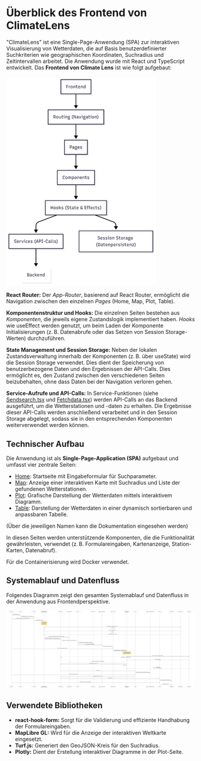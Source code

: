 # Überblick des Frontend von ClimateLens
"ClimateLens" ist eine Single-Page-Anwendung (SPA) zur interaktiven Visualisierung von Wetterdaten, die auf Basis benutzerdefinierter Suchkriterien wie geographischen Koordinaten, Suchradius und Zeitintervallen arbeitet. Die Anwendung wurde mit React und TypeScript entwickelt. Das **Frontend von Climate Lens** ist wie folgt aufgebaut:
<br>
<br>
<img src="../doc/img/Overview.png" alt="overview" width="400"/>
<br>

**React Router:** 
Der *App-Router*, basierend auf React Router, ermöglicht die Navigation zwischen den einzelnen *Pages* (Home, Map, Plot, Table).

**Komponentenstruktur und Hooks:**
Die einzelnen Seiten bestehen aus *Komponenten*, die jeweils eigene Zustandslogik implementiert haben. *Hooks* wie useEffect werden genutzt, um beim Laden der Komponente Initialisierungen (z. B. Datenabrufe oder das Setzen von Session Storage-Werten) durchzuführen.

**State Management und Session Storage:**
Neben der lokalen Zustandsverwaltung innerhalb der Komponenten (z. B. über useState) wird die Session Storage verwendet. Dies dient der Speicherung von benutzerbezogene Daten und den Ergebnissen der API-Calls. Dies ermöglicht es, den Zustand zwischen den verschiedenen Seiten beizubehalten, ohne dass Daten bei der Navigation verloren gehen.

**Service-Aufrufe und API-Calls:**
In Service-Funktionen (siehe [Sendsearch.tsx](../src/services/Sendsearch.tsx) und [Fetchdata.tsx](../src/services/Fetchdata.tsx)) werden API-Calls an das Backend ausgeführt, um die Wetterstationen und -daten zu erhalten. Die Ergebnisse dieser API-Calls werden anschließend verarbeitet und in den Session Storage abgelegt, sodass sie in den entsprechenden Komponenten weiterverwendet werden können.


## Technischer Aufbau
Die Anwendung ist als **Single-Page-Application (SPA)** aufgebaut und umfasst vier zentrale Seiten:

- [Home](../doc/02_Home.md): Startseite mit Eingabeformular für Suchparameter.
- [Map](../doc/03_Map.md): Anzeige einer interaktiven Karte mit Suchradius und Liste der gefundenen Wetterstationen.
- [Plot](../doc/04_Plot.md): Grafische Darstellung der Wetterdaten mittels interaktivem Diagramm.
- [Table](../doc/05_Table.md): Darstellung der Wetterdaten in einer dynamisch sortierbaren und anpassbaren Tabelle.

(Über die jeweiligen Namen kann die Dokumentation eingesehen werden)

In diesen Seiten werden unterstützende Komponenten, die die Funktionalität gewährleisten, verwendet (z. B. Formulareingaben, Kartenanzeige, Station-Karten, Datenabruf).

Für die Containerisierung wird Docker verwendet.

## Systemablauf und Datenfluss
Folgendes Diagramm zeigt den gesamten Systemablauf und Datenfluss in der Anwendung aus Frontendperspektive. 

<a href="https://raw.githubusercontent.com/cxconrad/climatelens_ui/refs/heads/main/doc/img/Sequenz_Overview.png" target="_blank">
    <img src="../doc/img/Sequenz_Overview.png" alt="Sequenz">
</a>

## Verwendete Bibliotheken
- **react-hook-form:** Sorgt für die Validierung und effiziente Handhabung der Formulareingaben.
- **MapLibre GL:** Wird für die Anzeige der interaktiven Weltkarte eingesetzt.
- **Turf.js:** Generiert den GeoJSON-Kreis für den Suchradius.
- **Plotly:** Dient der Erstellung interaktiver Diagramme in der Plot-Seite.

